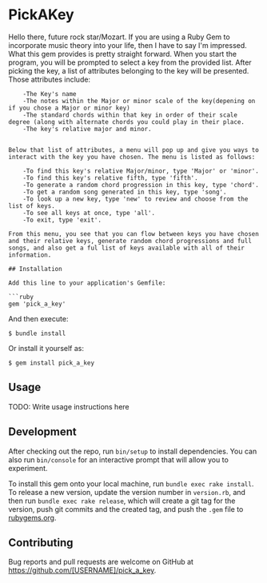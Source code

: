 # PickAKey

Hello there, future rock star/Mozart. If you are using a Ruby Gem to incorporate music theory into your life, then I have to say I'm impressed. What this gem provides is pretty straight forward. When you start the program, you will be prompted to select a key from the provided list. After picking the key, a list of attributes belonging to the key will be presented. Those attributes include:
```
    -The Key's name
    -The notes within the Major or minor scale of the key(depening on if you chose a Major or minor key)
    -The standard chords within that key in order of their scale degree (along with alternate chords you could play in their place.
    -The key's relative major and minor.
 
    
Below that list of attributes, a menu will pop up and give you ways to interact with the key you have chosen. The menu is listed as follows:

    -To find this key's relative Major/minor, type 'Major' or 'minor'.
    -To find this key's relative fifth, type 'fifth'.
    -To generate a random chord progression in this key, type 'chord'.
    -To get a random song generated in this key, type 'song'.
    -To look up a new key, type 'new' to review and choose from the list of keys.
    -To see all keys at once, type 'all'.
    -To exit, type 'exit'.
    
From this menu, you see that you can flow between keys you have chosen and their relative keys, generate random chord progressions and full songs, and also get a ful list of keys available with all of their information.

## Installation

Add this line to your application's Gemfile:

```ruby
gem 'pick_a_key'
```

And then execute:

    $ bundle install

Or install it yourself as:

    $ gem install pick_a_key

## Usage

TODO: Write usage instructions here

## Development

After checking out the repo, run `bin/setup` to install dependencies. You can also run `bin/console` for an interactive prompt that will allow you to experiment.

To install this gem onto your local machine, run `bundle exec rake install`. To release a new version, update the version number in `version.rb`, and then run `bundle exec rake release`, which will create a git tag for the version, push git commits and the created tag, and push the `.gem` file to [rubygems.org](https://rubygems.org).

## Contributing

Bug reports and pull requests are welcome on GitHub at https://github.com/[USERNAME]/pick_a_key.
